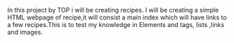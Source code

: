 In this project by TOP i will be creating recipes. I will be creating a simple HTML webpage of recipe,it will consist a main index which will have links to a few recipes.This is to test my knowledge in Elements and tags, lists ,links and images.
